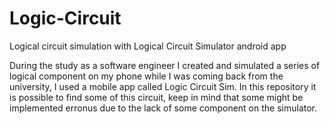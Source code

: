 # Logic-Circuit
Logical circuit simulation with Logical Circuit Simulator android app

During the study as a software engineer I created and simulated a series of logical component on my phone while I was coming back from the university, I used a mobile app called Logic Circuit Sim. In this repository it is possible to find some of this circuit, keep in mind that some might be implemented erronus due to the lack of some component on the simulator.
